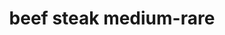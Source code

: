 ---
layout: guide
title: beef steak medium-rare
type: beef
food: steak
doneness: medium-rare
temp_c: 58
temp_f: 136.4
minimum: 1
best: 1.5
maximum: 3
---
